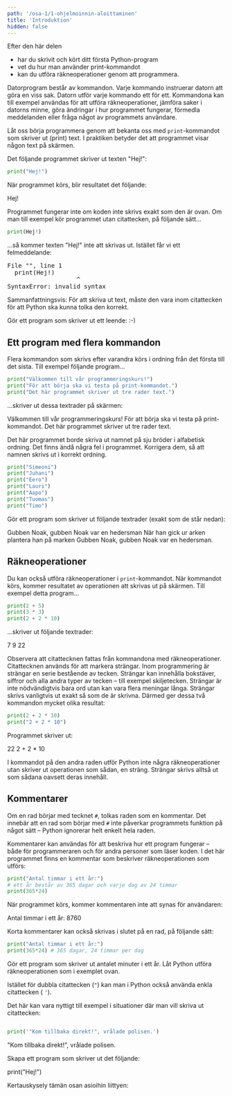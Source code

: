 ```yaml
---
path: '/osa-1/1-ohjelmoinnin-aloittaminen'
title: 'Introduktion'
hidden: false
---
```


<text-box variant='learningObjectives' name='Oppimistavoitteet'>

Efter den här delen

* har du skrivit och kört ditt första Python-program
* vet du hur man använder print-kommandot
* kan du utföra räkneoperationer genom att programmera.

</text-box>

Datorprogram består av kommandon. Varje kommando instruerar datorn att göra en viss sak. Datorn utför varje kommando ett för ett. Kommandona kan till exempel användas för att utföra räkneoperationer, jämföra saker i datorns minne, göra ändringar i hur programmet fungerar, förmedla meddelanden eller fråga något av programmets användare.

Låt oss börja programmera genom att bekanta oss med `print`-kommandot som skriver ut (print) text. I praktiken betyder det att programmet visar någon text på skärmen.

Det följande programmet skriver ut texten "Hej!":

```python
print("Hej!")
```

När programmet körs, blir resultatet det följande:

<sample-output>

Hej!

</sample-output>

Programmet fungerar inte om koden inte skrivs exakt som den är ovan. Om man till exempel kör programmet utan citattecken, på följande sätt…

```python
print(Hej!)
```

…så kommer texten "Hej!" inte att skrivas ut. Istället får vi ett felmeddelande:

<sample-output>

<pre>
File "<stdin>", line 1
  print(Hej!)
                   ^
SyntaxError: invalid syntax
</pre>

</sample-output>

Sammanfattningsvis: För att skriva ut text, måste den vara inom citattecken för att Python ska kunna tolka den korrekt.

<in-browser-programming-exercise name="Hymiö" tmcname="osa01-01_hymio" height="300px">

Gör ett program som skriver ut ett leende: :-)

</in-browser-programming-exercise>

## Ett program med flera kommandon

Flera kommandon som skrivs efter varandra körs i ordning från det första till det sista. Till exempel följande program…

```python
print("Välkommen till vår programmeringskurs!")
print("För att börja ska vi testa på print-kommandot.")
print("Det här programmet skriver ut tre rader text.")
```
…skriver ut dessa textrader på skärmen:

<sample-output>

Välkommen till vår programmeringskurs!
För att börja ska vi testa på print-kommandot.
Det här programmet skriver ut tre rader text.

</sample-output>

<in-browser-programming-exercise name="Korjaa ohjelma: seitsemän veljestä" tmcname="osa01-03_korjaa_ohjelma_7_veljesta">

Det här programmet borde skriva ut namnet på sju bröder i alfabetisk ordning. Det finns ändå några fel i programmet. Korrigera dem, så att namnen skrivs ut i korrekt ordning.

```python
print("Simeoni")
print("Juhani")
print("Eero")
print("Lauri")
print("Aapo")
print("Tuomas")
print("Timo")
```

</in-browser-programming-exercise>


<in-browser-programming-exercise name="Ukko Nooa" tmcname="osa01-02_ukko_nooa">

Gör ett program som skriver ut följande textrader (exakt som de står nedan):

<sample-output>

Gubben Noak, gubben Noak var en hedersman
När han gick ur arken plantera han på marken
Gubben Noak, gubben Noak var en hedersman.

</sample-output>

</in-browser-programming-exercise>


## Räkneoperationer

Du kan också utföra räkneoperationer i `print`-kommandot. När kommandot körs, kommer resultatet av operationen att skrivas ut på skärmen. Till exempel detta program…

```python
print(2 + 5)
print(3 * 3)
print(2 + 2 * 10)
```
…skriver ut följande textrader:

<sample-output>

7
9
22

</sample-output>

Observera att citattecknen fattas från kommandona med räkneoperationer. Citattecknen används för att markera strängar. Inom programmering är strängar en serie bestående av tecken. Strängar kan innehålla bokstäver, siffror och alla andra typer av tecken – till exempel skiljetecken. Strängar är inte nödvändigtvis bara ord utan kan vara flera meningar långa. Strängar skrivs vanligtvis ut exakt så som de är skrivna. Därmed ger dessa två kommandon mycket olika resultat:

```python
print(2 + 2 * 10)
print("2 + 2 * 10")
```

Programmet skriver ut:

<sample-output>

22
2 + 2 * 10

</sample-output>

I kommandot på den andra raden utför Python inte några räkneoperationer utan skriver ut operationen som sådan, en sträng. Strängar skrivs alltså ut som sådana oavsett deras innehåll.

## Kommentarer

Om en rad börjar med tecknet `#`, tolkas raden som en kommentar. Det innebär att en rad som börjar med `#` inte påverkar programmets funktion på något sätt – Python ignorerar helt enkelt hela raden.

Kommentarer kan användas för att beskriva hur ett program fungerar – både för programmeraren och för andra personer som läser koden. I det här programmet finns en kommentar som beskriver räkneoperationen som utförs:

```python
print("Antal timmar i ett år:")
# ett år består av 365 dagar och varje dag av 24 timmar
print(365*24)
```

När programmet körs, kommer kommentaren inte att synas för användaren:

<sample-output>

Antal timmar i ett år:
8760

</sample-output>

Korta kommentarer kan också skrivas i slutet på en rad, på följande sätt:

```python
print("Antal timmar i ett år:")
print(365*24) # 365 dagar, 24 timmar per dag
```

<in-browser-programming-exercise name="Minuutit vuodessa" tmcname="osa01-04_minuuttien_maara_vuodessa">

Gör ett program som skriver ut antalet minuter i ett år. Låt Python utföra räkneoperationen som i exemplet ovan.

</in-browser-programming-exercise>

<in-browser-programming-exercise name="Ohjelma tulostaa koodia" tmcname="osa01-05_ohjelma_tulostaa_koodia">

Istället för dubbla citattecken (`"`) kan man i Python också använda enkla citattecken ( `'`).

Det här kan vara nyttigt till exempel i situationer där man vill skriva ut citattecken:

```python

print('"Kom tillbaka direkt!", vrålade polisen.')

```

<sample-output>

"Kom tillbaka direkt!", vrålade polisen.

</sample-output>

Skapa ett program som skriver ut det följande:

<sample-output>

print("Hej!")

</sample-output>

</in-browser-programming-exercise>

Kertauskysely tämän osan asioihin liittyen:

<quiz id="90b76562-cc2b-5dd4-996b-895d7b5bc69e"></quiz>
